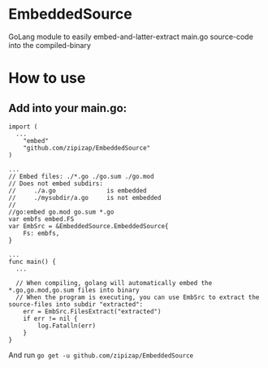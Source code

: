 # EmbeddedSource
GoLang module to easily embed-and-latter-extract main.go source-code into the compiled-binary 

# How to use

## Add into your main.go:
```
import (
  ...
	"embed"
	"github.com/zipizap/EmbeddedSource"
)

...
// Embed files: ./*.go ./go.sum ./go.mod
// Does not embed subdirs:
//     ./a.go              is embedded
//     ./mysubdir/a.go     is not embedded
//
//go:embed go.mod go.sum *.go
var embfs embed.FS
var EmbSrc = &EmbeddedSource.EmbeddedSource{
	Fs: embfs,
}

...
func main() {
  ...
  
  // When compiling, golang will automatically embed the *.go,go.mod,go.sum files into binary
  // When the program is executing, you can use EmbSrc to extract the source-files into subdir "extracted":
	err = EmbSrc.FilesExtract("extracted")
	if err != nil {
		log.Fatalln(err)
	}
}

```

And run `go get -u github.com/zipizap/EmbeddedSource`



  
